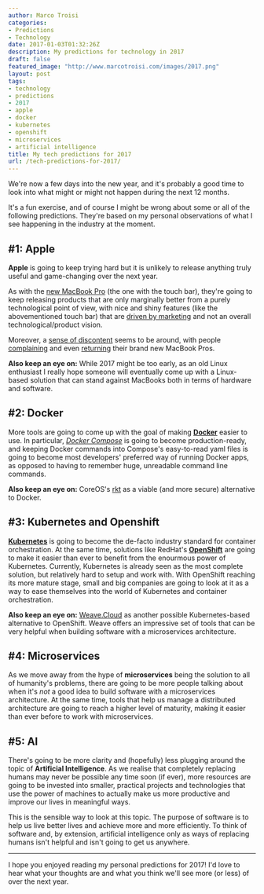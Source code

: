```yaml
---
author: Marco Troisi
categories:
- Predictions
- Technology
date: 2017-01-03T01:32:26Z
description: My predictions for technology in 2017
draft: false
featured_image: "http://www.marcotroisi.com/images/2017.png"
layout: post
tags:
- technology
- predictions
- 2017
- apple
- docker
- kubernetes
- openshift
- microservices
- artificial intelligence
title: My tech predictions for 2017
url: /tech-predictions-for-2017/
---
```


We're now a few days into the new year, and it's probably a good time to look into what might or might not happen during the next 12 months. 

It's a fun exercise, and of course I might be wrong about some or all of the following predictions. They're based on my personal observations of what I see happening in the industry at the moment.

## #1: Apple

**Apple** is going to keep trying hard but it is unlikely to release anything truly useful and game-changing over the next year. 

As with the [new MacBook Pro](http://www.apple.com/ie/macbook-pro/) (the one with the touch bar), they're going to keep releasing products that are only marginally better from a purely technological point of view, with nice and shiny features (like the abovementioned touch bar) that are [driven by marketing](https://michaelhyatt.com/companies-forget-product.html) and not an overall technological/product vision. 

Moreover, a [sense of discontent](http://bgr.com/2016/10/28/macbook-pro-2016-specs-creative-professionals-developers/) seems to be around, with people [complaining](https://twitter.com/spolsky/status/815250470843269120) and even [returning](https://www.facebook.com/michaelhyatt/photos/a.10150425974849385.362668.133149524384/10154334024454385/?type=3&theater) their brand new MacBook Pros. 

**Also keep an eye on:** While 2017 might be too early, as an old Linux enthusiast I really hope someone will eventually come up with a Linux-based solution that can stand against MacBooks both in terms of hardware and software. 

## #2: Docker 

More tools are going to come up with the goal of making **[Docker](https://www.docker.com/)** easier to use. In particular, *[Docker Compose](https://docs.docker.com/compose/)* is going to become production-ready, and keeping Docker commands into Compose's easy-to-read yaml files is going to become most developers' preferred way of running Docker apps, as opposed to having to remember huge, unreadable command line commands. 

**Also keep an eye on:** CoreOS's [rkt](https://coreos.com/rkt/) as a viable (and more secure) alternative to Docker.

## #3: Kubernetes and Openshift

**[Kubernetes](http://kubernetes.io/)** is going to become the de-facto industry standard for container orchestration. At the same time, solutions like RedHat's **[OpenShift](https://www.openshift.com/)** are going to make it easier than ever to benefit from the enourmous power of Kubernetes. Currently, Kubernetes is already seen as the most complete solution, but relatively hard to setup and work with. With OpenShift reaching its more mature stage, small and big companies are going to look at it as a way to ease themselves into the world of Kubernetes and container orchestration. 

**Also keep an eye on:** [Weave.Cloud](https://www.weave.works/solution/cloud/) as another possible Kubernetes-based alternative to OpenShift. Weave offers an impressive set of tools that can be very helpful when building software with a microservices architecture.

## #4: Microservices

As we move away from the hype of **microservices** being the solution to all of humanity's problems, there are going to be more people talking about when it's *not* a good idea to build software with a microservices architecture. At the same time, tools that help us manage a distributed architecture are going to reach a higher level of maturity, making it easier than ever before to work with microservices.

## #5: AI

There's going to be more clarity and (hopefully) less plugging around the topic of **Artificial Intelligence**. As we realise that completely replacing humans may never be possible any time soon (if ever), more resources are going to be invested into smaller, practical projects and technologies that use the power of machines to actually make us more productive and improve our lives in meaningful ways. 

This is the sensible way to look at this topic. The purpose of software is to help us live better lives and achieve more and more efficiently. To think of software and, by extension, artificial intelligence only as ways of replacing humans isn't helpful and isn't going to get us anywhere.

***

I hope you enjoyed reading my personal predictions for 2017! I'd love to hear what your thoughts are and what you think we'll see more (or less) of over the next year.


